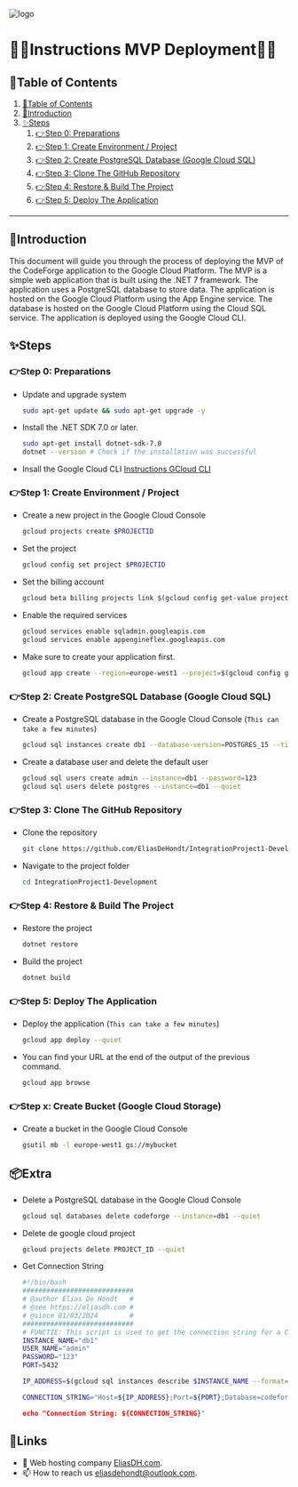 ![logo](https://eliasdh.com/assets/media/images/logo-github.png)
# 💙🤍Instructions MVP Deployment🤍💙

## 📘Table of Contents

1. [📘Table of Contents](#📘table-of-contents)
2. [🖖Introduction](#🖖introduction)
3. [✨Steps](#✨steps)
    1. [👉Step 0: Preparations](#👉step-0-preparations)
    2. [👉Step 1: Create Environment / Project](#👉step-1-create-environment--project)
    3. [👉Step 2: Create PostgreSQL Database (Google Cloud SQL)](#👉step-2-create-postgresql-database-google-cloud-sql)
    4. [👉Step 3: Clone The GitHub Repository](#👉step-3-clone-the-github-repository)
    5. [👉Step 4: Restore & Build The Project](#👉step-4-restore--build-the-project)
    6. [👉Step 5: Deploy The Application](#👉step-5-deploy-the-application)

---

## 🖖Introduction

This document will guide you through the process of deploying the MVP of the CodeForge application to the Google Cloud Platform. The MVP is a simple web application that is built using the .NET 7 framework. The application uses a PostgreSQL database to store data. The application is hosted on the Google Cloud Platform using the App Engine service. The database is hosted on the Google Cloud Platform using the Cloud SQL service. The application is deployed using the Google Cloud CLI.

## ✨Steps

### 👉Step 0: Preparations

- Update and upgrade system
    ```bash	
    sudo apt-get update && sudo apt-get upgrade -y
    ```

- Install the .NET SDK 7.0 or later.
    ```bash	
    sudo apt-get install dotnet-sdk-7.0
    dotnet --version # Check if the installation was successful
    ```

- Insall the Google Cloud CLI [Instructions GCloud CLI](https://github.com/EliasDeHondt/IntegrationProject1-Deployment/blob/main/Documentation/Instructions-GCloud-CLI.md)

### 👉Step 1: Create Environment / Project

- Create a new project in the Google Cloud Console
    ```bash	
    gcloud projects create $PROJECTID
    ```

- Set the project
    ```bash
    gcloud config set project $PROJECTID
    ```

- Set the billing account
    ```bash
    gcloud beta billing projects link $(gcloud config get-value project) --billing-account=$(gcloud beta billing accounts list --format="value(ACCOUNT_ID)")
    ```

- Enable the required services
    ```bash	
    gcloud services enable sqladmin.googleapis.com
    gcloud services enable appengineflex.googleapis.com
    ```

- Make sure to create your application first.
    ```bash	
    gcloud app create --region=europe-west1 --project=$(gcloud config get-value project)
    ```

### 👉Step 2: Create PostgreSQL Database (Google Cloud SQL)

- Create a PostgreSQL database in the Google Cloud Console (`This can take a few minutes`)
    ```bash	
    gcloud sql instances create db1 --database-version=POSTGRES_15 --tier=db-f1-micro --region=europe-west1 --authorized-networks=0.0.0.0/0
    ```

- Create a database user and delete the default user
    ```bash
    gcloud sql users create admin --instance=db1 --password=123
    gcloud sql users delete postgres --instance=db1 --quiet
    ```

### 👉Step 3: Clone The GitHub Repository

- Clone the repository
    ```bash
    git clone https://github.com/EliasDeHondt/IntegrationProject1-Development.git
    ```

- Navigate to the project folder
    ```bash
    cd IntegrationProject1-Development
    ```

### 👉Step 4: Restore & Build The Project

- Restore the project
    ```bash
    dotnet restore
    ```

- Build the project
    ```bash
    dotnet build
    ```

### 👉Step 5: Deploy The Application

- Deploy the application (`This can take a few minutes`)
    ```bash
    gcloud app deploy --quiet
    ```

- You can find your URL at the end of the output of the previous command.
    ```bash
    gcloud app browse
    ```








    

### 👉Step x: Create Bucket (Google Cloud Storage)

- Create a bucket in the Google Cloud Console
    ```bash	
    gsutil mb -l europe-west1 gs://mybucket
    ```






## 📦Extra

- Delete a PostgreSQL database in the Google Cloud Console
    ```bash	
    gcloud sql databases delete codeforge --instance=db1 --quiet
    ```

- Delete de google cloud project
    ```bash	
    gcloud projects delete PROJECT_ID --quiet
    ```

- Get Connection String
    ```bash
    #!/bin/bash
    ############################
    # @author Elias De Hondt   #
    # @see https://eliasdh.com #
    # @since 01/03/2024        #
    ############################
    # FUNCTIE: This script is used to get the connection string for a Cloud SQL instance
    INSTANCE_NAME="db1"
    USER_NAME="admin"
    PASSWORD="123"
    PORT=5432

    IP_ADDRESS=$(gcloud sql instances describe $INSTANCE_NAME --format="value(ipAddresses[0].ipAddress)")

    CONNECTION_STRING="Host=${IP_ADDRESS};Port=${PORT};Database=codeforge;User Id=${USER_NAME};Password=${PASSW>

    echo "Connection String: ${CONNECTION_STRING}"
    ```

## 🔗Links
- 👯 Web hosting company [EliasDH.com](https://eliasdh.com).
- 📫 How to reach us eliasdehondt@outlook.com.